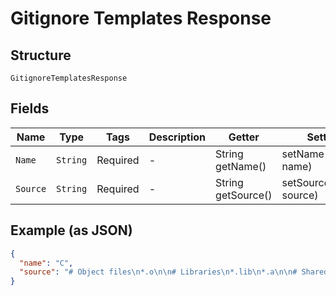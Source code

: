 
# Gitignore Templates Response

## Structure

`GitignoreTemplatesResponse`

## Fields

| Name | Type | Tags | Description | Getter | Setter |
|  --- | --- | --- | --- | --- | --- |
| `Name` | `String` | Required | - | String getName() | setName(String name) |
| `Source` | `String` | Required | - | String getSource() | setSource(String source) |

## Example (as JSON)

```json
{
  "name": "C",
  "source": "# Object files\n*.o\n\n# Libraries\n*.lib\n*.a\n\n# Shared objects (inc. Windows DLLs)\n*.dll\n*.so\n*.so.*\n*.dylib\n\n# Executables\n*.exe\n*.out\n*.app\n"
}
```

